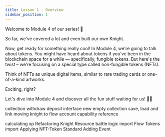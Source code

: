 ```yaml
---
title: Lesson 1 - Overview
sidebar_position: 1
---
```


Welcome to Module 4 of our series! 🎉

So far, we've covered a lot and even built our own Knight.

Now, get ready for something really cool! In Module 4, we're going to talk about tokens. You might have heard about tokens if you've been in the blockchain space for a while — specifically, fungible tokens. But here's the twist – we're focusing on a special type called non-fungible tokens (NFTs).

Think of NFTs as unique digital items, similar to rare trading cards or one-of-a-kind artworks.

Exciting, right?

Let's dive into Module 4 and discover all the fun stuff waiting for us! 💪✨

collection
withdraw
deposit
interface
new empty collection
save, load and link
moving knight to flow account
capability
reference

calculating xp
Refactoring Knight Resource
battle logic
import
Flow Tokens
import
Applying NFT-Token Standard
Adding Event
